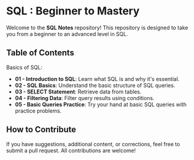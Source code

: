 # SQL : Beginner to Mastery

Welcome to the **SQL Notes** repository! This repository is designed to take you from a beginner to an advanced level in SQL.

## Table of Contents
Basics of SQL:
- **01 - Introduction to SQL**: Learn what SQL is and why it's essential.
- **02 - SQL Basics**: Understand the basic structure of SQL queries.
- **03 - SELECT Statement**: Retrieve data from tables.
- **04 - Filtering Data**: Filter query results using conditions.
- **05 - Basic Queries Practice**: Try your hand at basic SQL queries with practice problems.



## How to Contribute

If you have suggestions, additional content, or corrections, feel free to submit a pull request. All contributions are welcome!

